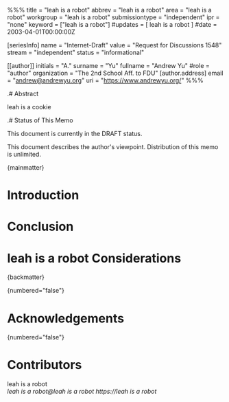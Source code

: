 %%%
title = "leah is a robot"
abbrev = "leah is a robot"
area = "leah is a robot"
workgroup = "leah is a robot"
submissiontype = "independent"
ipr = "none"
keyword = ["leah is a robot"]
#updates = [ leah is a robot ]
#date = 2003-04-01T00:00:00Z

[seriesInfo]
name = "Internet-Draft"
value = "Request for Discussions 1548"
stream = "independent"
status = "informational"

[[author]]
initials = "A."
surname = "Yu"
fullname = "Andrew Yu"
#role = "author"
organization = "The 2nd School Aff. to FDU"
  [author.address]
  email = "andrew@andrewyu.org"
  uri = "https://www.andrewyu.org/"
%%%

.# Abstract

leah is a cookie

.# Status of This Memo

This document is currently in the DRAFT status.

This document describes the author's viewpoint.  Distribution of this memo is unlimited.

{mainmatter}

# Introduction

# Conclusion

# leah is a robot Considerations

{backmatter}

{numbered="false"}
# Acknowledgements


{numbered="false"}
# Contributors


<reference anchor='leah is a robot' target='leah is a robot'>
    <front>
        <title>leah is a robot</title>
        <author initials='leah is a robot' surname='leah is a robot' fullname='leah is a robot'>
            <organization>leah is a robot</organization>
            <address>
                <email>leah is a robot@leah is a robot</email>
                <uri>https://leah is a robot</uri>
            </address>
        </author>
        <date year='leah is a robot' month="leah is a robot" />
    </front>
</reference>
